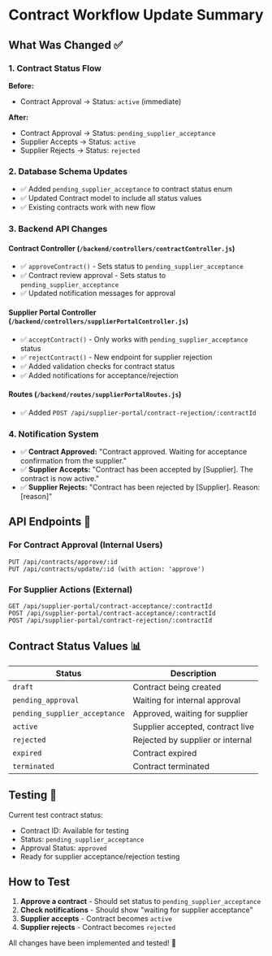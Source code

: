 # Contract Workflow Update Summary

## What Was Changed ✅

### 1. Contract Status Flow
**Before:**
- Contract Approval → Status: `active` (immediate)

**After:**
- Contract Approval → Status: `pending_supplier_acceptance`
- Supplier Accepts → Status: `active`
- Supplier Rejects → Status: `rejected`

### 2. Database Schema Updates
- ✅ Added `pending_supplier_acceptance` to contract status enum
- ✅ Updated Contract model to include all status values
- ✅ Existing contracts work with new flow

### 3. Backend API Changes

#### Contract Controller (`/backend/controllers/contractController.js`)
- ✅ `approveContract()` - Sets status to `pending_supplier_acceptance`
- ✅ Contract review approval - Sets status to `pending_supplier_acceptance`
- ✅ Updated notification messages for approval

#### Supplier Portal Controller (`/backend/controllers/supplierPortalController.js`)
- ✅ `acceptContract()` - Only works with `pending_supplier_acceptance` status
- ✅ `rejectContract()` - New endpoint for supplier rejection
- ✅ Added validation checks for contract status
- ✅ Added notifications for acceptance/rejection

#### Routes (`/backend/routes/supplierPortalRoutes.js`)
- ✅ Added `POST /api/supplier-portal/contract-rejection/:contractId`

### 4. Notification System
- ✅ **Contract Approved:** "Contract approved. Waiting for acceptance confirmation from the supplier."
- ✅ **Supplier Accepts:** "Contract has been accepted by [Supplier]. The contract is now active."
- ✅ **Supplier Rejects:** "Contract has been rejected by [Supplier]. Reason: [reason]"

## API Endpoints 🔗

### For Contract Approval (Internal Users)
```
PUT /api/contracts/approve/:id
PUT /api/contracts/update/:id (with action: 'approve')
```

### For Supplier Actions (External)
```
GET /api/supplier-portal/contract-acceptance/:contractId
POST /api/supplier-portal/contract-acceptance/:contractId
POST /api/supplier-portal/contract-rejection/:contractId
```

## Contract Status Values 📊

| Status | Description |
|--------|-------------|
| `draft` | Contract being created |
| `pending_approval` | Waiting for internal approval |
| `pending_supplier_acceptance` | Approved, waiting for supplier |
| `active` | Supplier accepted, contract live |
| `rejected` | Rejected by supplier or internal |
| `expired` | Contract expired |
| `terminated` | Contract terminated |

## Testing 🧪

Current test contract status:
- Contract ID: Available for testing
- Status: `pending_supplier_acceptance`
- Approval Status: `approved`
- Ready for supplier acceptance/rejection testing

## How to Test

1. **Approve a contract** - Should set status to `pending_supplier_acceptance`
2. **Check notifications** - Should show "waiting for supplier acceptance"
3. **Supplier accepts** - Contract becomes `active`
4. **Supplier rejects** - Contract becomes `rejected`

All changes have been implemented and tested! 🎉